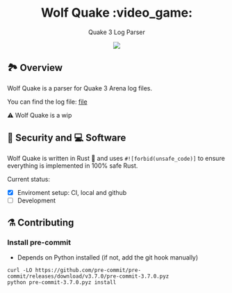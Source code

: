 <h1 align="center">
    Wolf Quake :video_game:
</h1>

<p align="center">
    Quake 3 Log Parser
</p>

<div align="center">
    <a href="https://dl.circleci.com/status-badge/redirect/gh/nicolasauler/wolf_quake/tree/main">
        <img src="https://dl.circleci.com/status-badge/img/gh/nicolasauler/wolf_quake/tree/main.svg?style=shield&circle-token=CCIPRJ_GZJrRHrrjus3Jhk7LbZQ2s_66ce6241308ef46b8fb0db9f3da02230e410eb78" />
    </a>
    <a href="https://github.com/nicolasauler/wolf_quake/"
        <img src="https://img.shields.io/badge/MSRV-1.58.1-informational" />
    </a>
</div>

## 🏞️ Overview

Wolf Quake is a parser for Quake 3 Arena log files.

You can find the log file: [file](https://gist.github.com/cloudwalk-tests/be1b636e58abff14088c8b5309f575d8)

:warning: Wolf Quake is a wip

## 🦺 Security and 💻 Software

Wolf Quake is written in Rust :crab: and uses `#![forbid(unsafe_code)]` to ensure everything is implemented in 100% safe Rust.

Current status:
- [x] Enviroment setup: CI, local and github
- [ ] Development

## ⚗️ Contributing
### Install pre-commit
- Depends on Python installed (if not, add the git hook manually)

```shell
curl -LO https://github.com/pre-commit/pre-commit/releases/download/v3.7.0/pre-commit-3.7.0.pyz
python pre-commit-3.7.0.pyz install
```
